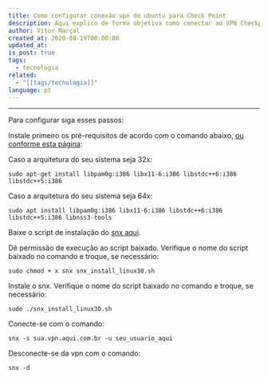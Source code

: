 ```yaml
---
title: Como configurar conexão vpn do ubuntu para Check Point
description: Aqui explico de forma objetiva como conectar ao VPN Checkpoint no ubuntu. Com poucas mudanças, serve para outras distribuições também.
author: Vítor Marçal
created_at: 2020-08-19T00:00:00
updated_at: 
is_post: true
tags:
  - tecnologia
related:
  - "[[tags/tecnologia]]"
language: pt
---
```

----

Para configurar siga esses passos:

Instale primeiro os pré-requisitos de acordo com o comando abaixo, [ou conforme esta página](https://supportcenter.checkpoint.com/supportcenter/portal?eventSubmit_doGoviewsolutiondetails=&solutionid=sk65210):

Caso a arquitetura do seu sistema seja 32x:

```shell
sudo apt-get install libpam0g:i386 libx11-6:i386 libstdc++6:i386 libstdc++5:i386
```
 
 Caso a arquitetura do seu sistema seja 64x:

```shell
sudo apt install libpam0g:i386 libx11-6:i386 libstdc++6:i386 libstdc++5:i386 libnss3-tools
```

Baixe o script de instalação do [snx aqui](https://supportcenter.checkpoint.com/supportcenter/portal/user/anon/page/default.psml/media-type/html?action=portlets.DCFileAction&eventSubmit_doGetdcdetails=&fileid=22824 "Página de download do SNX").

Dê permissão de execução ao script baixado. Verifique o nome do script baixado no comando e troque, se necessário:

```shell
sudo chmod + x snx snx_install_linux30.sh

```

  Instale o snx. Verifique o nome do script baixado no comando e troque, se necessário:
  
```shell
sudo ./snx_install_linux30.sh

```

 Conecte-se com o comando:
 
```shell
snx -s sua.vpn.aqui.com.br -u seu_usuario_aqui

```
 
Desconecte-se da vpn com o comando:  

```shell
snx -d

```
